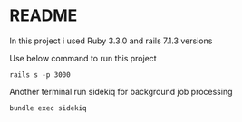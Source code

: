 # README

In this project i used Ruby 3.3.0 and rails 7.1.3 versions

Use below command to run this project
```
rails s -p 3000
```

Another terminal run sidekiq for background job processing

```
bundle exec sidekiq
```
